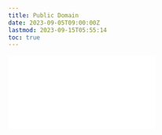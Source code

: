 ```yaml
---
title: Public Domain
date: 2023-09-05T09:00:00Z
lastmod: 2023-09-15T05:55:14
toc: true
---
```


![Link to included file content](../../../../copyright/public-domain.md)
